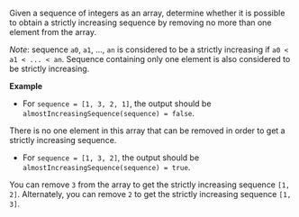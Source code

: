 Given a sequence of integers as an array, determine whether it is possible to obtain a strictly increasing sequence by removing no more than one element from the array.

_Note_: sequence `a0`, `a1`, ..., `an` is considered to be a strictly increasing if `a0 < a1 < ... < an`. Sequence containing only one element is also considered to be strictly increasing.

**Example**


* For `sequence = [1, 3, 2, 1]`, the output should be `almostIncreasingSequence(sequence) = false`.

There is no one element in this array that can be removed in order to get a strictly increasing sequence.

* For `sequence = [1, 3, 2]`, the output should be `almostIncreasingSequence(sequence) = true`.

You can remove `3` from the array to get the strictly increasing sequence `[1, 2]`. Alternately, you can remove `2` to get the strictly increasing sequence `[1, 3]`.